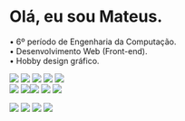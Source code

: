 <h1>Olá, eu sou Mateus.</h1>

<p>
• 6º período de Engenharia da Computação.<br>
• Desenvolvimento Web (Front-end).<br>
• Hobby design gráfico.
</p>

<img src="https://img.shields.io/badge/HTML5-E34F26?style=for-the-badge&logo=html5&logoColor=white"> <img src="https://img.shields.io/badge/CSS3-1572B6?style=for-the-badge&logo=css3&logoColor=white"> <img src="https://img.shields.io/badge/JavaScript-F7DF1E?style=for-the-badge&logo=javascript&logoColor=black"> <img src="https://img.shields.io/badge/Node.js-43853D?style=for-the-badge&logo=node.js&logoColor=white"> <img src="https://img.shields.io/badge/React-20232A?style=for-the-badge&logo=react&logoColor=61DAFB"><br>
<img src="https://img.shields.io/badge/C%2B%2B-00599C?style=for-the-badge&logo=c%2B%2B&logoColor=white"> <img src="https://img.shields.io/badge/GIT-E44C30?style=for-the-badge&logo=git&logoColor=white"><img src="https://img.shields.io/badge/MySQL-00000F?style=for-the-badge&logo=mysql&logoColor=white"> <img src="https://img.shields.io/badge/Netlify-00C7B7?style=for-the-badge&logo=netlify&logoColor=white"> <img src="https://img.shields.io/badge/Adobe%20Photoshop-31A8FF?style=for-the-badge&logo=Adobe%20Photoshop&logoColor=black"> 

<a href="https://www.linkedin.com/in/mateusrr" target="_blank"><img src="https://img.shields.io/badge/-LinkedIn-%230077B5?style=for-the-badge&logo=linkedin&logoColor=white" target="_blank"></a> <a href="https://mateusrr.github.io/Portfolio/" target="_blank"><img src="https://img.shields.io/badge/portfolio-ffffff?style=for-the-badge&logo=About&logoColor=white"></a> <a href="https://behance.net/mateusrr" target="_blank"><img src="https://img.shields.io/badge/-Behance-blue?style=for-the-badge&logo=behance&logoColor=white"></a> <a href="https://instagram.com/_mateusrr" target="_blank"><img src="https://img.shields.io/badge/Instagram-E4405F?style=for-the-badge&logo=instagram&logoColor=white"></a>

